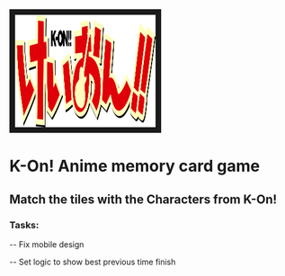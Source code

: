 <img src="./img/logo.png" width="250" height="200" border="10"/>

# K-On! Anime memory card game

## Match the tiles with the Characters from K-On!

### Tasks:
-- Fix mobile design

-- Set logic to show best previous time finish

